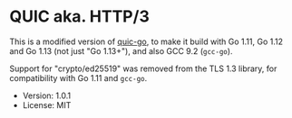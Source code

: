 # QUIC aka. HTTP/3

This is a modified version of [quic-go](https://github.com/lucas-clemente/quic-go), to make it build with Go 1.11, Go 1.12 and Go 1.13 (not just "Go 1.13+"), and also GCC 9.2 (`gcc-go`).

Support for "crypto/ed25519" was removed from the TLS 1.3 library, for compatibility with Go 1.11 and `gcc-go`.

* Version: 1.0.1
* License: MIT
